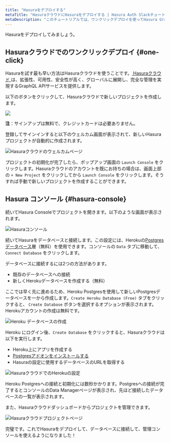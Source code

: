 ```yaml
---
title: "Hasuraをデプロイする"
metaTitle: "HasuraクラウドにHasuraをデプロイする | Hasura Auth Slackチュートリアル"
metaDescription: "このチュートリアルでは、ワンクリックデプロイを使ってHasura GraphQL Engineをデプロイする方法を学び、Hasuraコンソールにアクセスする方法を学びます。"
---
```


Hasuraをデプロイしてみましょう。

## Hasuraクラウドでのワンクリックデプロイ {#one-click}

Hasuraを試す最も早い方法はHasuraクラウドを使うことです。[ Hasuraクラウド ](https://hasura.io/cloud/) は、拡張性、可用性、安全性が高く、グローバルに展開し、完全な管理を実現するGraphQL APIサービスを提供します。

以下のボタンをクリックして、Hasuraクラウドで新しいプロジェクトを作成します。

<a href="https://cloud.hasura.io/?pg=learn-hasura-backend&plcmt=body&tech=default" target="_blank"><img src="https://graphql-engine-cdn.hasura.io/assets/main-site/deploy-hasura-cloud.png" /></a>

**注**：サインアップは無料で、クレジットカードは必要ありません。

登録してサインインすると以下のウェルカム画面が表示されて、新しいHasuraプロジェクトが自動的に作成されます。

![ Hasuraクラウドのウェルカムページ ](https://graphql-engine-cdn.hasura.io/learn-hasura/assets/graphql-hasura/hasura-cloud-welcome.png)

プロジェクトの初期化が完了したら、ポップアップ画面の `Launch Console` をクリックします。Hasuraクラウドのアカウントを既にお持ちの場合は、画面上部の `+ New Project` をクリックしてから `Launch Console` をクリックします。そうすれば手動で新しいプロジェクトを作成することができます。

## Hasura コンソール  {#hasura-console}

続いてHasura Consoleでプロジェクトを開きます。以下のような画面が表示されます。

![ Hasuraコンソール ](https://graphql-engine-cdn.hasura.io/learn-hasura/assets/graphql-hasura/hasura-console.png)

続いてHasuraをデータベースと接続します。この設定には、Herokuの[Postgresデータベース](https://hasura.io/learn/database/postgresql/what-is-postgresql/)層（無料）を使用できます。コンソールの `Data` タブに移動して、`Connect Database` をクリックします。

データベースに接続するには2つの方法があります。

- 既存のデータベースへの接続
- 新しくHerokuデータベースを作成する（無料）

ここでは早く先に進めるため、Heroku Postgresを使用して新しいPostgresデータベースを一から作成します。`Create Heroku Database (Free)` タブをクリックすると、 `Create Database` ボタンを選択するオプションが表示されます。Herokuアカウントの作成は無料です。

![Heroku データベースの作成](https://graphql-engine-cdn.hasura.io/learn-hasura/assets/graphql-hasura/create-heroku-database.png)

Heroku にログイン後、`Create Database` をクリックすると、Hasuraクラウドは以下を実行します。

- Heroku上にアプリを作成する
- [Postgresアドオンをインストールする](https://hasura.io/learn/database/postgresql/installation/installing-postgresql/)
- Hasuraの設定に使用するデータベースのURLを取得する

![ HasuraクラウドでのHerokuの設定 ](https://graphql-engine-cdn.hasura.io/learn-hasura/assets/graphql-hasura/hasura-cloud-heroku-setup.png)

Heroku Postgresへの接続と初期化には数秒かかります。Postgresへの接続が完了するとコンソールのData Managerページが表示され、先ほど接続したデータベースの一覧が表示されます。

また、Hasuraクラウドダッシュボードからプロジェクトを管理できます。

![Hasuraクラウドプロジェクトページ](https://graphql-engine-cdn.hasura.io/learn-hasura/assets/graphql-hasura/hasura-cloud-project-page.png)

完璧です。これでHasuraをデプロイして、データベースに接続して、管理コンソールを使えるようになりました！
